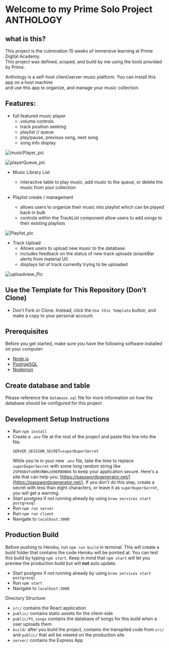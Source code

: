 # Welcome to my Prime Solo Project ANTHOLOGY

## what is this?
  This project is the culmination 15 weeks of immersive learning at Prime Digital Academy.   
  This project was defined, scoped, and build by me using the tools provided by Prime.   

  Anthology is a self-host client/server music platform. You can install this app on a host machine  
  and use this app to organize, and manage your music collection. 

## Features:
  * full featured music player
    - volume controls
    - track position seeking
    - playlist // queue 
    - play/pause, previous song, next song
    - song info display   

![musicPlayer_pic]('documentation/images/musicPlayer.png')  
  
![playerQueue_pic]('documentation/images/playerQueue.png')

  * Music Library List
    - interactive table to play music, add music to the queue, or delete the music from your collection
  
  * Playlist create / management
    - allows users to organize their music into playlist which can be played back in bulk
    - controls within the TrackList component allow users to add songs to their existing playlists

![Playlist_pic]('documentation/images/Playlistview.png')  


  * Track Upload
    - Allows users to upload new music to the database. 
    - includes feedback on the status of new track uploads (snackBar alerts from material UI)
    - displays list of track currently trying to be uploaded

![uploadview_Pic]('ducumentation/images/uploadview.png')

## Use the Template for This Repository (Don't Clone) 

- Don't Fork or Clone. Instead, click the `Use this Template` button, and make a copy to your personal account.


## Prerequisites

Before you get started, make sure you have the following software installed on your computer:

- [Node.js](https://nodejs.org/en/)
- [PostrgeSQL](https://www.postgresql.org/)
- [Nodemon](https://nodemon.io/)

## Create database and table

Please reference the `database.sql` file for more information on how the database should be configured for this project

## Development Setup Instructions

- Run `npm install`
- Create a `.env` file at the root of the project and paste this line into the file:
  ```
  SERVER_SESSION_SECRET=superDuperSecret
  ```
  While you're in your new `.env` file, take the time to replace `superDuperSecret` with some long random string like `25POUbVtx6RKVNWszd9ERB9Bb6` to keep your application secure. Here's a site that can help you: [https://passwordsgenerator.net/](https://passwordsgenerator.net/). If you don't do this step, create a secret with less than eight characters, or leave it as `superDuperSecret`, you will get a warning.
- Start postgres if not running already by using `brew services start postgresql`
- Run `npm run server`
- Run `npm run client`
- Navigate to `localhost:3000`

## Production Build

Before pushing to Heroku, run `npm run build` in terminal. This will create a build folder that contains the code Heroku will be pointed at. You can test this build by typing `npm start`. Keep in mind that `npm start` will let you preview the production build but will **not** auto update.

- Start postgres if not running already by using `brew services start postgresql`
- Run `npm start`
- Navigate to `localhost:5000`

Directory Structure:

- `src/` contains the React application
- `public/` contains static assets for the client-side
- `public/FS_songs` contains the database of songs for this build when a user uploads them
- `build/` after you build the project, contains the transpiled code from `src/` and `public/` that will be viewed on the production site
- `server/` contains the Express App